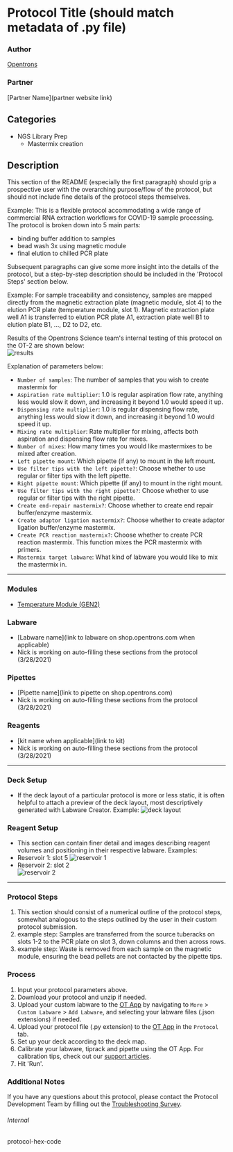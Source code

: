 # Protocol Title (should match metadata of .py file)

### Author
[Opentrons](https://opentrons.com/)

### Partner
[Partner Name](partner website link)

## Categories
* NGS Library Prep
	* Mastermix creation

## Description
This section of the README (especially the first paragraph) should grip a prospective user with the overarching purpose/flow of the protocol, but should not include fine details of the protocol steps themselves.

Example: This is a flexible protocol accommodating a wide range of commercial RNA extraction workflows for COVID-19 sample processing. The protocol is broken down into 5 main parts:
* binding buffer addition to samples
* bead wash 3x using magnetic module
* final elution to chilled PCR plate

Subsequent paragraphs can give some more insight into the details of the protocol, but a step-by-step description should be included in the 'Protocol Steps' section below.

Example: For sample traceability and consistency, samples are mapped directly from the magnetic extraction plate (magnetic module, slot 4) to the elution PCR plate (temperature module, slot 1). Magnetic extraction plate well A1 is transferred to elution PCR plate A1, extraction plate well B1 to elution plate B1, ..., D2 to D2, etc.

Results of the Opentrons Science team's internal testing of this protocol on the OT-2 are shown below:  
![results](link_to_results.png)

Explanation of parameters below:
* `Number of samples`: The number of samples that you wish to create mastermix for
* `Aspiration rate multiplier`: 1.0 is regular aspiration flow rate, anything less would slow it down, and increasing it beyond 1.0 would speed it up.
* `Dispensing rate multiplier`: 1.0 is regular dispensing flow rate, anything less would slow it down, and increasing it beyond 1.0 would speed it up.
* `Mixing rate multiplier`: Rate multiplier for mixing, affects both aspiration and dispensing flow rate for mixes.
* `Number of mixes`: How many times you would like mastermixes to be mixed after creation.
* `Left pipette mount`: Which pipette (if any) to mount in the left mount.
* `Use filter tips with the left pipette?`: Choose whether to use regular or filter tips with the left pipette.
* `Right pipette mount`: Which pipette (if any) to mount in the right mount.
* `Use filter tips with the right pipette?`: Choose whether to use regular or filter tips with the right pipette.
* `Create end-repair mastermix?`: Choose whether to create end repair buffer/enzyme mastermix.
* `Create adaptor ligation mastermix?`: Choose whether to create adaptor ligation buffer/enzyme mastermix.
* `Create PCR reaction mastermix?`: Choose whether to create PCR reaction mastermix. This function mixes the PCR mastermix with primers.
* `Mastermix target labware`: What kind of labware you would like to mix the mastermix in.

---

### Modules
* [Temperature Module (GEN2)](https://shop.opentrons.com/collections/hardware-modules/products/tempdeck)

### Labware
* [Labware name](link to labware on shop.opentrons.com when applicable)
* Nick is working on auto-filling these sections from the protocol (3/28/2021)

### Pipettes
* [Pipette name](link to pipette on shop.opentrons.com)
* Nick is working on auto-filling these sections from the protocol (3/28/2021)

### Reagents
* [kit name when applicable](link to kit)
* Nick is working on auto-filling these sections from the protocol (3/28/2021)

---

### Deck Setup
* If the deck layout of a particular protocol is more or less static, it is often helpful to attach a preview of the deck layout, most descriptively generated with Labware Creator. Example:
![deck layout](https://opentrons-protocol-library-website.s3.amazonaws.com/custom-README-images/bc-rnadvance-viral/Screen+Shot+2021-02-23+at+2.47.23+PM.png)

### Reagent Setup
* This section can contain finer detail and images describing reagent volumes and positioning in their respective labware. Examples:
* Reservoir 1: slot 5
![reservoir 1](https://opentrons-protocol-library-website.s3.amazonaws.com/custom-README-images/1ccd23/res1_v2.png)
* Reservoir 2: slot 2  
![reservoir 2](https://opentrons-protocol-library-website.s3.amazonaws.com/custom-README-images/1ccd23/res2.png)

---

### Protocol Steps
1. This section should consist of a numerical outline of the protocol steps, somewhat analogous to the steps outlined by the user in their custom protocol submission.
2. example step: Samples are transferred from the source tuberacks on slots 1-2 to the PCR plate on slot 3, down columns and then across rows.
3. example step: Waste is removed from each sample on the magnetic module, ensuring the bead pellets are not contacted by the pipette tips.

### Process
1. Input your protocol parameters above.
2. Download your protocol and unzip if needed.
3. Upload your custom labware to the [OT App](https://opentrons.com/ot-app) by navigating to `More` > `Custom Labware` > `Add Labware`, and selecting your labware files (.json extensions) if needed.
4. Upload your protocol file (.py extension) to the [OT App](https://opentrons.com/ot-app) in the `Protocol` tab.
5. Set up your deck according to the deck map.
6. Calibrate your labware, tiprack and pipette using the OT App. For calibration tips, check out our [support articles](https://support.opentrons.com/en/collections/1559720-guide-for-getting-started-with-the-ot-2).
7. Hit 'Run'.

### Additional Notes
If you have any questions about this protocol, please contact the Protocol Development Team by filling out the [Troubleshooting Survey](https://protocol-troubleshooting.paperform.co/).

###### Internal
protocol-hex-code
